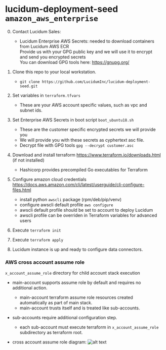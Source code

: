 # lucidum-deployment-seed `amazon_aws_enterprise`


0. Contact Lucidum Sales:
   - Lucidum Enterprise AWS Secrets: needed to download containers from Lucidum AWS ECR\
     Provide us with your GPG public key and we will use it to encrypt and send you encrypted secrets\
     You can download GPG tools here: https://gnupg.org/

1. Clone this repo to your local workstation.
   - `git clone https://github.com/LucidumInc/lucidum-deployment-seed.git`

2. Set variables in `terraform.tfvars`
   - These are your AWS account specific values, such as vpc and subnet ids.

3. Set Enterprise AWS Secrets in boot script `boot_ubuntu18.sh`
   - These are the customer specific encrypted secrets we will provide you
   - We will provide you with these secrets as cyphertext asc file.
   - Decrypt file with GPG tools `gpg --decrypt customer.asc`

4. Download and install terraform https://www.terraform.io/downloads.html (if not installed)
   - Hashicorp provides precompiled Go executables for Terraform

5. Configure amazon cloud credentials https://docs.aws.amazon.com/cli/latest/userguide/cli-configure-files.html
   - install python `awscli` package (rpm/deb/pip/venv)
   - configure awscli default profile `aws configure`
   - awscli default profile should be set to account to deploy Lucidum
   - awscli profile can be overriden in Terraform variables for advanced users

6. Execute `terraform init`

7. Execute `terraform apply`

8. Lucidum instance is up and ready to configure data connectors.


### AWS cross account assume role

`x_account_assume_role` directory for child account stack execution

- main-account supports assume role by default and requires no additional action.
  * main-account terraform assume role resources created automatically as part of main stack.
  * main-account trusts itself and is treated like sub-accounts.

- sub-accounts require additional configuration step.
  * each sub-account must execute terraform in `x_account_assume_role` subdirectory as terraform root.

- cross account assume role diagram:
![alt text](https://github.com/LucidumInc/lucidum-deployment-seed/blob/master/assume-role.jpg?raw=true)
